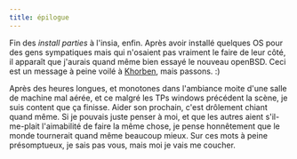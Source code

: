 ```yaml
---
title: épilogue
---
```


Fin des _install parties_ à l'insia, enfin. Après avoir installé quelques OS
pour des gens sympatiques mais qui n'osaient pas vraiment le faire de leur
côté, il apparaît que j'aurais quand même bien essayé le nouveau openBSD. Ceci
est un message à peine voilé à [Khorben](http://www.defora.org), mais passons.
:)

Après des heures longues, et monotones dans l'ambiance moite d'une salle de
machine mal aérée, et ce malgré les TPs windows précédent la scène, je suis
content que ça finisse. Aider son prochain, c'est drôlement chiant quand même.
Si je pouvais juste penser à moi, et que les autres aient s'il-me-plait
l'aimabilité de faire la même chose, je pense honnêtement que le monde
tournerait quand même beaucoup mieux. Sur ces mots à peine présomptueux, je
sais pas vous, mais moi je vais me coucher.

